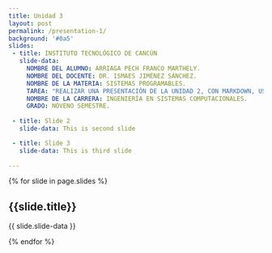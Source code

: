 ```yaml
---
title: Unidad 3
layout: post
permalink: /presentation-1/
background: '#0a5'
slides:
 - title: INSTITUTO TECNOLÓGICO DE CANCÚN
   slide-data:
     NOMBRE DEL ALUMNO: ARRIAGA PECH FRANCO MARTHELY.  
     NOMBRE DEL DOCENTE: DR. ISMAES JIMÉNEZ SÁNCHEZ.  
     NOMBRE DE LA MATERIA: SISTEMAS PROGRAMABLES.  
     TAREA: "REALIZAR UNA PRESENTACIÓN DE LA UNIDAD 2, CON MARKDOWN, USANDO https://slides.webjeda.com/ EN SU PROPIO REPOSITORIO DE SLIDES".  
     NOMBRE DE LA CARRERA: INGENIERÍA EN SISTEMAS COMPUTACIONALES.  
     GRADO: NOVENO SEMESTRE.
     
 - title: Slide 2
   slide-data: This is second slide

 - title: Slide 3
   slide-data: This is third slide
  
---
```


{% for slide in page.slides %}
                    
<section data-background="{% if slide.background %}{{slide.background}}{% else %}{{page.background}}{% endif %}"><h1>{{slide.title}}</h1>{{ slide.slide-data }}</section>
                    
{% endfor %}

